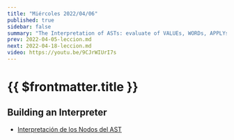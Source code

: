```yaml
---
title: "Miércoles 2022/04/06"
published: true
sidebar: false
summary: "The Interpretation of ASTs: evaluate of VALUEs, WORDs, APPLYs"
prev: 2022-04-05-leccion.md
next: 2022-04-18-leccion.md
video: https://youtu.be/9CJrWIUrI7s
---
```


# {{ $frontmatter.title }}

## Building an Interpreter

* [Interpretación de los Nodos del AST](/temas/interpretation/ast-interpretation.html#introduccion)

<youtube></youtube>